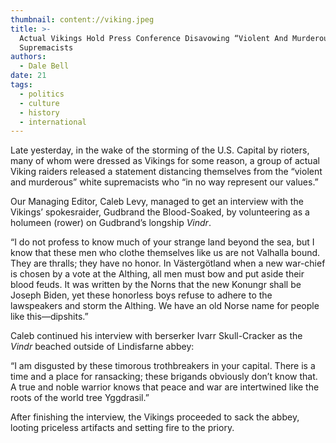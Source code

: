 ```yaml
---
thumbnail: content://viking.jpeg
title: >-
  Actual Vikings Hold Press Conference Disavowing “Violent And Murderous” White
  Supremacists
authors:
  - Dale Bell
date: 21
tags:
  - politics
  - culture
  - history
  - international
---
```


Late yesterday, in the wake of the storming of the U.S. Capital by rioters, many of whom were dressed as Vikings for some reason, a group of actual Viking raiders released a statement distancing themselves from the “violent and murderous” white supremacists who “in no way represent our values.”

Our Managing Editor, Caleb Levy, managed to get an interview with the Vikings’ spokesraider, Gudbrand the Blood-Soaked, by volunteering as a holumeen (rower) on Gudbrand’s longship *Vindr*. 

“I do not profess to know much of your strange land beyond the sea, but I know that these men who clothe themselves like us are not Valhalla bound. They are thralls; they have no honor. In Västergötland when a new war-chief is chosen by a vote at the Althing, all men must bow and put aside their blood feuds. It was written by the Norns that the new Konungr shall be Joseph Biden, yet these honorless boys refuse to adhere to the lawspeakers and storm the Althing. We have an old Norse name for people like this—dipshits.”

Caleb continued his interview with berserker Ivarr Skull-Cracker as the *Vindr* beached outside of Lindisfarne abbey:

“I am disgusted by these timorous trothbreakers in your capital. There is a time and a place for ransacking; these brigands obviously don’t know that. A true and noble warrior knows that peace and war are intertwined like the roots of the world tree Yggdrasil.” 

After finishing the interview, the Vikings proceeded to sack the abbey, looting priceless artifacts and setting fire to the priory.
